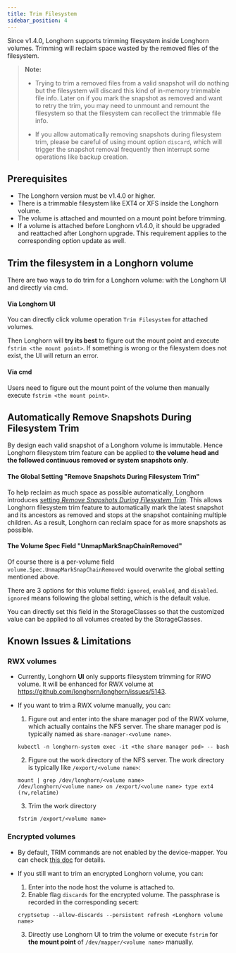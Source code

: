 ```yaml
---
title: Trim Filesystem
sidebar_position: 4
---
```


Since v1.4.0, Longhorn supports trimming filesystem inside Longhorn volumes. Trimming will reclaim space wasted by the removed files of the filesystem.

> **Note:**
> - Trying to trim a removed files from a valid snapshot will do nothing but the filesystem will discard this kind of in-memory trimmable file info. Later on if you mark the snapshot as removed and want to retry the trim, you may need to unmount and remount the filesystem so that the filesystem can recollect the trimmable file info.
>
> - If you allow automatically removing snapshots during filesystem trim, please be careful of using mount option `discard`, which will trigger the snapshot removal frequently then interrupt some operations like backup creation.

## Prerequisites

- The Longhorn version must be v1.4.0 or higher.
- There is a trimmable filesystem like EXT4 or XFS inside the Longhorn volume.
- The volume is attached and mounted on a mount point before trimming.
- If a volume is attached before Longhorn v1.4.0, it should be upgraded and reattached after Longhorn upgrade. This requirement applies to the corresponding option update as well.

## Trim the filesystem in a Longhorn volume

There are two ways to do trim for a Longhorn volume: with the Longhorn UI and directly via cmd.

#### Via Longhorn UI

You can directly click volume operation `Trim Filesystem` for attached volumes.

Then Longhorn will **try its best** to figure out the mount point and execute `fstrim <the mount point>`.  If something is wrong or the filesystem does not exist, the UI will return an error.

#### Via cmd

Users need to figure out the mount point of the volume then manually execute `fstrim <the mount point>`.

## Automatically Remove Snapshots During Filesystem Trim

By design each valid snapshot of a Longhorn volume is immutable. Hence Longhorn filesystem trim feature can be applied to **the volume head and the followed continuous removed or system snapshots only**.

#### The Global Setting "Remove Snapshots During Filesystem Trim"

To help reclaim as much space as possible automatically, Longhorn introduces [setting _Remove Snapshots During Filesystem Trim_](../references/settings#remove-snapshots-during-filesystem-trim). This allows Longhorn filesystem trim feature to automatically mark the latest snapshot and its ancestors as removed and stops at the snapshot containing multiple children. As a result, Longhorn can reclaim space for as more snapshots as possible.

#### The Volume Spec Field "UnmapMarkSnapChainRemoved"

Of course there is a per-volume field `volume.Spec.UnmapMarkSnapChainRemoved` would overwrite the global setting mentioned above.

There are 3 options for this volume field: `ignored`, `enabled`, and `disabled`. `ignored` means following the global setting, which is the default value.

You can directly set this field in the StorageClasses so that the customized value can be applied to all volumes created by the StorageClasses.

## Known Issues & Limitations

### RWX volumes
- Currently, Longhorn **UI** only supports filesystem trimming for RWO volume. It will be enhanced for RWX volume at https://github.com/longhorn/longhorn/issues/5143.

- If you want to trim a RWX volume manually, you can:
    1. Figure out and enter into the share manager pod of the RWX volume, which actually contains the NFS server. The share manager pod is typically named as `share-manager-<volume name>`.
    ```shell
    kubectl -n longhorn-system exec -it <the share manager pod> -- bash
    ```
    2. Figure out the work directory of the NFS server. The work directory is typically like `/export/<volume name>`:
    ```shell
    mount | grep /dev/longhorn/<volume name>
    /dev/longhorn/<volume name> on /export/<volume name> type ext4 (rw,relatime)
    ```
    3. Trim the work directory
    ```shell
    fstrim /export/<volume name>
    ```

### Encrypted volumes
- By default, TRIM commands are not enabled by the device-mapper. You can check [this doc](https://wiki.archlinux.org/title/Dm-crypt/Specialties#Discard/TRIM_support_for_solid_state_drives_(SSD)) for details.

- If you still want to trim an encrypted Longhorn volume, you can:
    1. Enter into the node host the volume is attached to.
    2. Enable flag `discards` for the encrypted volume. The passphrase is recorded in the corresponding secert:
    ```shell
    cryptsetup --allow-discards --persistent refresh <Longhorn volume name>
    ```
    3. Directly use Longhorn UI to trim the volume or execute `fstrim` for **the mount point** of `/dev/mapper/<volume name>` manually.
